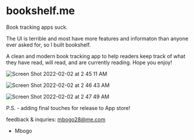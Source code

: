 # bookshelf.me

Book tracking apps suck.

The UI is terrible and most have more features and informaton than anyone ever asked for, so I built bookshelf.

A clean and modern book tracking app to help readers keep track of what they have read, will read, and are currently reading. Hope you enjoy!

![Screen Shot 2022-02-02 at 2 45 11 AM](https://user-images.githubusercontent.com/47411070/152113426-33750a60-aed7-4ed6-b7cf-c06fdf66174c.png)

![Screen Shot 2022-02-02 at 2 46 43 AM](https://user-images.githubusercontent.com/47411070/152113601-a574895d-edd2-4447-9452-1ee56d19c8f1.png)

![Screen Shot 2022-02-02 at 2 47 49 AM](https://user-images.githubusercontent.com/47411070/152113751-f0178c46-cac9-4de1-9c7b-3b0c6084d38b.png)

P.S. - adding final touches for release to App store!

feedback & inquries: mbogo28@me.com

- Mbogo

